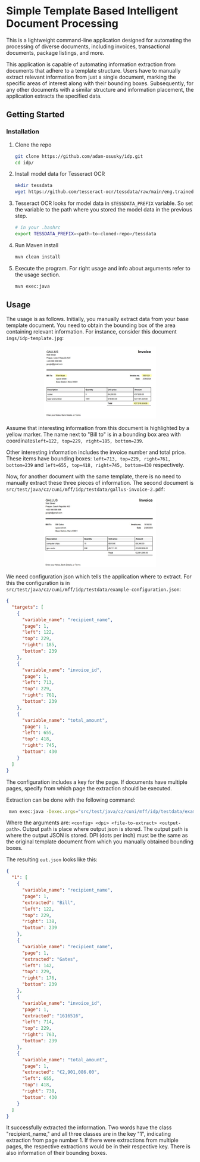 # Simple Template Based Intelligent Document Processing

This is a lightweight command-line application designed for automating the processing of diverse documents, including
invoices, transactional documents, package listings, and more.

This application is capable of automating information extraction from documents that adhere to a template structure.
Users have to manually extract relevant information from just a single document, marking the specific areas of interest
along with their bounding boxes. Subsequently, for any other documents with a similar structure and information
placement, the application extracts the specified data.

<!-- GETTING STARTED -->

## Getting Started

### Installation

1. Clone the repo
    ```bash
   git clone https://github.com/adam-osusky/idp.git
   cd idp/
    ```
2. Install model data for Tesseract OCR
    ```bash
    mkdir tessdata
    wget https://github.com/tesseract-ocr/tessdata/raw/main/eng.traineddata -P ./tessdata
    ```
3. Tesseract OCR looks for model data in `$TESSDATA_PREFIX` variable. So set the variable to the path where you
   stored the model data in the previous step.
    ```bash
    # in your .bashrc
    export TESSDATA_PREFIX=<path-to-cloned-repo>/tessdata
    ```
4. Run Maven install
   ```bash
   mvn clean install
   ```
5. Execute the program. For right usage and info about arguments refer to the usage section.
   ```bash
   mvn exec:java
   ```

## Usage

The usage is as follows. Initially, you manually extract data from your base template document. You need to obtain the
bounding box of the area containing relevant information. For instance, consider this document `imgs/idp-template.jpg`:

<div style="text-align: center;">
  <img src="imgs/idp-template.jpg" alt="Alt text" width="300" />
</div>

Assume that interesting information from this document is highlighted by a yellow marker. The name next to "Bill to" is
in a bounding box area with coordinates`left=122, top=229, right=185, bottom=239`.

Other interesting information includes the invoice number and total price. These items have bounding
boxes: `left=713, top=229, right=761, bottom=239` and `left=655, top=418, right=745, bottom=430` respectively.

Now, for another document with the same template, there is no need to manually extract these three pieces of
information. The second document is `src/test/java/cz/cuni/mff/idp/testdata/gallus-invoice-2.pdf`:

<div style="text-align: center;">
  <img src="imgs/idp-template2.jpg" alt="Alt text" width="300" />
</div>

We need configuration json which tells the application where to extract. For this the configuration is
in `src/test/java/cz/cuni/mff/idp/testdata/example-configuration.json`:

```json
{
  "targets": [
    {
      "variable_name": "recipient_name",
      "page": 1,
      "left": 122,
      "top": 229,
      "right": 185,
      "bottom": 239
    },
    {
      "variable_name": "invoice_id",
      "page": 1,
      "left": 713,
      "top": 229,
      "right": 761,
      "bottom": 239
    },
    {
      "variable_name": "total_amount",
      "page": 1,
      "left": 655,
      "top": 418,
      "right": 745,
      "bottom": 430
    }
  ]
}
```

The configuration includes a key for the page. If documents have multiple pages, specify from which page the extraction
should be executed.

Extraction can be done with the following command:

```bash
 mvn exec:java -Dexec.args="src/test/java/cz/cuni/mff/idp/testdata/example-configuration.json 100 src/test/java/cz/cuni/mff/idp/testdata/gallus-invoice-2.pdf out.json"
```

Where the arguments are: `<config> <dpi> <file-to-extract> <output-path>`. Output path is place where output json is
stored. The output path is where the output JSON is stored. DPI (dots per inch) must be the same as the original
template document from which you manually obtained bounding boxes.

The resulting `out.json` looks like this:

```json
{
  "1": [
    {
      "variable_name": "recipient_name",
      "page": 1,
      "extracted": "Bill",
      "left": 122,
      "top": 229,
      "right": 138,
      "bottom": 239
    },
    {
      "variable_name": "recipient_name",
      "page": 1,
      "extracted": "Gates",
      "left": 142,
      "top": 229,
      "right": 176,
      "bottom": 239
    },
    {
      "variable_name": "invoice_id",
      "page": 1,
      "extracted": "1616516",
      "left": 714,
      "top": 229,
      "right": 763,
      "bottom": 239
    },
    {
      "variable_name": "total_amount",
      "page": 1,
      "extracted": "€2,901,086.00",
      "left": 655,
      "top": 418,
      "right": 738,
      "bottom": 430
    }
  ]
}
```

It successfully extracted the information. Two words have the class "recipient_name," and all three classes are in the
key "1", indicating extraction from page number 1. If there were extractions from multiple pages, the respective
extractions would be in their respective key. There is also information of their bounding boxes.